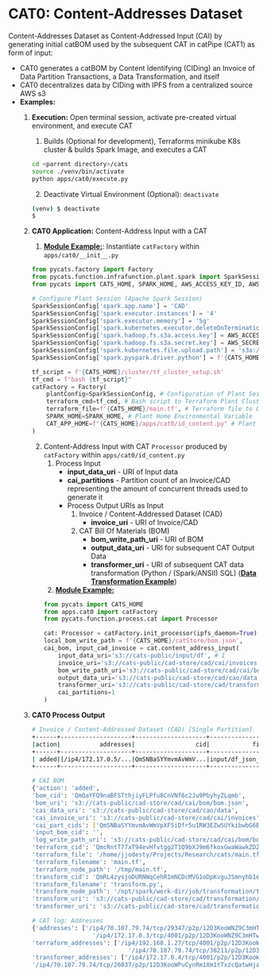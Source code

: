 

# CAT0: Content-Addresses Dataset
Content-Addresses Dataset as Content-Addressed Input (CAI) by generating initial catBOM used by the subsequent CAT in 
catPipe (CAT1) as form of input:
* CAT0 generates a catBOM by Content Identifying (CIDing) an Invoice of Data Partition Transactions, a Data 
    Transformation, and itself
* CAT0 decentralizes data by CIDing with IPFS from a centralized source AWS s3
* **Examples:**
  1. **Execution:** Open terminal session, activate pre-created virtual environment, and execute CAT
     1. Builds (Optional for development), Terraforms minikube K8s cluster & builds Spark Image, and executes a CAT
     ```bash
     cd <parrent directory>/cats
     source ./venv/bin/activate
     python apps/cat0/execute.py
     ```
     2. Deactivate Virtual Environment (Optional): `deactivate`
     ```bash
     (venv) $ deactivate
     $
     ```
  2. **CAT0 Application:** Content-Address Input with a CAT
     1. **[Module Example:](cats/apps/cat0/__init__.py)**: Instantiate `catFactory` within `apps/cat0/__init__.py`
       ```python
       from pycats.factory import Factory
       from pycats.function.infrafunction.plant.spark import SparkSessionConfig
       from pycats import CATS_HOME, SPARK_HOME, AWS_ACCESS_KEY_ID, AWS_SECRET_ACCESS_KEY

       # Configure Plant Session (Apache Spark Session)
       SparkSessionConfig['spark.app.name'] = 'CAD'
       SparkSessionConfig['spark.executor.instances'] = '4'
       SparkSessionConfig['spark.executor.memory'] = '5g'
       SparkSessionConfig['spark.kubernetes.executor.deleteOnTermination'] = 'true'
       SparkSessionConfig['spark.hadoop.fs.s3a.access.key'] = AWS_ACCESS_KEY_ID
       SparkSessionConfig['spark.hadoop.fs.s3a.secret.key'] = AWS_SECRET_ACCESS_KEY
       SparkSessionConfig['spark.kubernetes.file.upload.path'] = 's3a://cats-storage/input/'
       SparkSessionConfig['spark.pyspark.driver.python'] = f'{CATS_HOME}/venv/bin/python'

       tf_script = f'{CATS_HOME}/cluster/tf_cluster_setup.sh'
       tf_cmd = f"bash {tf_script}"
       catFactory = Factory(
           plantConfig=SparkSessionConfig, # Configuration of Plant Session
           terraform_cmd=tf_cmd, # Bash script to Terraform Plant Cluster (Kubernetes Pod Group)
           terraform_file=f'{CATS_HOME}/main.tf', # Terraform file to CID for catBOM
           SPARK_HOME=SPARK_HOME, # Plant Home Environmental Variable
           CAT_APP_HOME=f"{CATS_HOME}/apps/cat0/id_content.py" # Plant Application
       )
       ```
     2. Content-Address Input with CAT `Processor` produced by `catFactory` within `apps/cat0/id_content.py`
          1. Process Input
             * **input_data_uri** - URI of Input data
             * **cai_partitions** - Partition count of an Invoice/CAD representing the amount of concurrent threads 
             used to generate it
             * Process Output URIs as Input
                1. Invoice / Content-Addressed Dataset (CAD)
                   * **invoice_uri** - URI of Invoice/CAD
                2. CAT Bill Of Materials (BOM) 
                   * **bom_write_path_uri** - URI of BOM
                   * **output_data_uri** - URI for subsequent CAT Output Data
                   * **transformer_uri** - URI of subsequent CAT data transformation (Python / (Spark/ANSII) SQL)
                   (**[Data Transformation Example](cats/catStore/cats-public/cad-store/cad/transformation/transform.py)**)
          2. **[Module Example:](cats/apps/cat0/id_content.py)**
          ```python
          from pycats import CATS_HOME
          from apps.cat0 import catFactory
          from pycats.function.process.cat import Processor

          cat: Processor = catFactory.init_processor(ipfs_daemon=True)
          local_bom_write_path = f'{CATS_HOME}/catStore/bom.json',
          cai_bom, input_cad_invoice = cat.content_address_input(
              input_data_uri='s3://cats-public/input/df', # I
              invoice_uri='s3://cats-public/cad-store/cad/cai/invoices', # O
              bom_write_path_uri='s3://cats-public/cad-store/cad/cai/bom/bom.json', # O
              output_data_uri='s3://cats-public/cad-store/cad/cao/data', # I/O
              transformer_uri='s3://cats-public/cad-store/cad/transformation/transform.py', # I/O
              cai_partitions=1
          )
          ```
     
  3. **CAT0 Process Output**
     ```bash
     # Invoice / Content-Addressed Dataset (CAD) [Single Partition]
     +------+--------------------+--------------------+--------------------+---------------+
     |action|           addresses|                 cid|            file_key|       filename|
     +------+--------------------+--------------------+--------------------+---------------+
     | added|[/ip4/172.17.0.5/...|QmSNBaSYYmvmAvWmV...|input/df_json_0/p...|part-00000.json|
     +------+--------------------+--------------------+--------------------+---------------+

     # CAI BOM
     {'action': 'added',
     'bom_cid': 'QmQaYFQ9naBFSTthjiyFLPfu8CnVNf6c2Ju9PbyhyZLqmb',
     'bom_uri': 's3://cats-public/cad-store/cad/cai/bom/bom.json',
     'cai_data_uri': 's3://cats-public/cad-store/cad/cao/data',
     'cai_invoice_uri': 's3://cats-public/cad-store/cad/cai/invoices',
     'cai_part_cids': ['QmSNBaSYYmvmAvWmVpXFSiDfr5u1RW3EZwSUYkibwbG6BZ'],
     'input_bom_cid': '',
     'log_write_path_uri': 's3://cats-public/cad-store/cad/cai/bom/bom_cat_log.json',
     'terraform_cid': 'QmcRntT77xT94evHfvtgg2T1Q9bXJ9m6fkoxGwaWawkZD2',
     'terraform_file': '/home/jjodesty/Projects/Research/cats/main.tf',
     'terraform_filename': 'main.tf',
     'terraform_node_path': '/tmp/main.tf',
     'transform_cid': 'QmRL4zysjoDURNWqCehR1mNCDcMVG1oDpKvguJSmnyhb1e',
     'transform_filename': 'transform.py',
     'transform_node_path': '/opt/spark/work-dir/job/transformation/transform.py',
     'transform_uri': 's3://cats-public/cad-store/cad/transformation/transform.py',
     'transformer_uri': 's3://cats-public/cad-store/cad/transformation/transform.py'}

     # CAT log: Addresses
     {'addresses': ['/ip4/70.107.79.74/tcp/29347/p2p/12D3KooWNZ9C3mHTwZMYwnwcYWn8wbEkNRRFS4Ze27QnuK1jAB1R',
                      '/ip4/172.17.0.3/tcp/4001/p2p/12D3KooWNZ9C3mHTwZMYwnwcYWn8wbEkNRRFS4Ze27QnuK1jAB1R'],
     'terraform_addresses': ['/ip4/192.168.1.27/tcp/4001/p2p/12D3KooWMqjgHjaxpHqQUuBrzPJS7nM1QLQ2tTHZoLYEVVqEbdyD',
                                '/ip4/70.107.79.74/tcp/38211/p2p/12D3KooWMqjgHjaxpHqQUuBrzPJS7nM1QLQ2tTHZoLYEVVqEbdyD'],
     'transformer_addresses': ['/ip4/172.17.0.4/tcp/4001/p2p/12D3KooWPuCynRm1Xm1tTxzcQatwHjajNteTPdcczU7h1EG2osyG',
     '/ip4/70.107.79.74/tcp/26037/p2p/12D3KooWPuCynRm1Xm1tTxzcQatwHjajNteTPdcczU7h1EG2osyG']} 
     ```